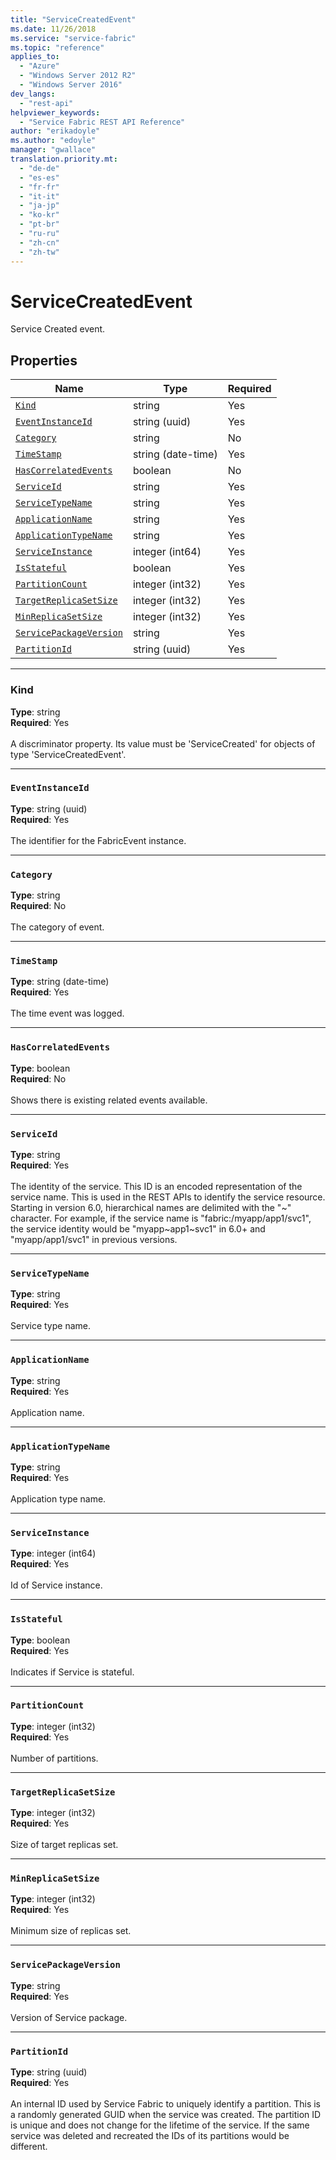 ```yaml
---
title: "ServiceCreatedEvent"
ms.date: 11/26/2018
ms.service: "service-fabric"
ms.topic: "reference"
applies_to: 
  - "Azure"
  - "Windows Server 2012 R2"
  - "Windows Server 2016"
dev_langs: 
  - "rest-api"
helpviewer_keywords: 
  - "Service Fabric REST API Reference"
author: "erikadoyle"
ms.author: "edoyle"
manager: "gwallace"
translation.priority.mt: 
  - "de-de"
  - "es-es"
  - "fr-fr"
  - "it-it"
  - "ja-jp"
  - "ko-kr"
  - "pt-br"
  - "ru-ru"
  - "zh-cn"
  - "zh-tw"
---
```

# ServiceCreatedEvent

Service Created event.

## Properties
| Name | Type | Required |
| --- | --- | --- |
| [`Kind`](#kind) | string | Yes |
| [`EventInstanceId`](#eventinstanceid) | string (uuid) | Yes |
| [`Category`](#category) | string | No |
| [`TimeStamp`](#timestamp) | string (date-time) | Yes |
| [`HasCorrelatedEvents`](#hascorrelatedevents) | boolean | No |
| [`ServiceId`](#serviceid) | string | Yes |
| [`ServiceTypeName`](#servicetypename) | string | Yes |
| [`ApplicationName`](#applicationname) | string | Yes |
| [`ApplicationTypeName`](#applicationtypename) | string | Yes |
| [`ServiceInstance`](#serviceinstance) | integer (int64) | Yes |
| [`IsStateful`](#isstateful) | boolean | Yes |
| [`PartitionCount`](#partitioncount) | integer (int32) | Yes |
| [`TargetReplicaSetSize`](#targetreplicasetsize) | integer (int32) | Yes |
| [`MinReplicaSetSize`](#minreplicasetsize) | integer (int32) | Yes |
| [`ServicePackageVersion`](#servicepackageversion) | string | Yes |
| [`PartitionId`](#partitionid) | string (uuid) | Yes |

____
### Kind
__Type__: string <br/>
__Required__: Yes <br/>
<br/>
A discriminator property. Its value must be 'ServiceCreated' for objects of type 'ServiceCreatedEvent'.

____
### `EventInstanceId`
__Type__: string (uuid) <br/>
__Required__: Yes<br/>
<br/>
The identifier for the FabricEvent instance.

____
### `Category`
__Type__: string <br/>
__Required__: No<br/>
<br/>
The category of event.

____
### `TimeStamp`
__Type__: string (date-time) <br/>
__Required__: Yes<br/>
<br/>
The time event was logged.

____
### `HasCorrelatedEvents`
__Type__: boolean <br/>
__Required__: No<br/>
<br/>
Shows there is existing related events available.

____
### `ServiceId`
__Type__: string <br/>
__Required__: Yes<br/>
<br/>
The identity of the service. This ID is an encoded representation of the service name. This is used in the REST APIs to identify the service resource.
Starting in version 6.0, hierarchical names are delimited with the "\~" character. For example, if the service name is "fabric:/myapp/app1/svc1",
the service identity would be "myapp~app1\~svc1" in 6.0+ and "myapp/app1/svc1" in previous versions.


____
### `ServiceTypeName`
__Type__: string <br/>
__Required__: Yes<br/>
<br/>
Service type name.

____
### `ApplicationName`
__Type__: string <br/>
__Required__: Yes<br/>
<br/>
Application name.

____
### `ApplicationTypeName`
__Type__: string <br/>
__Required__: Yes<br/>
<br/>
Application type name.

____
### `ServiceInstance`
__Type__: integer (int64) <br/>
__Required__: Yes<br/>
<br/>
Id of Service instance.

____
### `IsStateful`
__Type__: boolean <br/>
__Required__: Yes<br/>
<br/>
Indicates if Service is stateful.

____
### `PartitionCount`
__Type__: integer (int32) <br/>
__Required__: Yes<br/>
<br/>
Number of partitions.

____
### `TargetReplicaSetSize`
__Type__: integer (int32) <br/>
__Required__: Yes<br/>
<br/>
Size of target replicas set.

____
### `MinReplicaSetSize`
__Type__: integer (int32) <br/>
__Required__: Yes<br/>
<br/>
Minimum size of replicas set.

____
### `ServicePackageVersion`
__Type__: string <br/>
__Required__: Yes<br/>
<br/>
Version of Service package.

____
### `PartitionId`
__Type__: string (uuid) <br/>
__Required__: Yes<br/>
<br/>
An internal ID used by Service Fabric to uniquely identify a partition. This is a randomly generated GUID when the service was created. The partition ID is unique and does not change for the lifetime of the service. If the same service was deleted and recreated the IDs of its partitions would be different.
